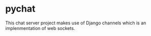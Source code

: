 # pychat

This chat server project makes use of Django channels which is an implenmentation of  web sockets.


